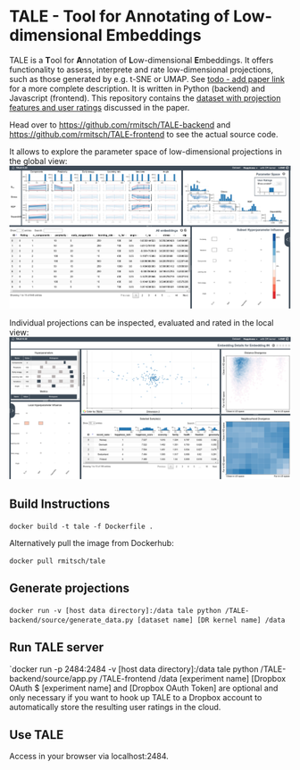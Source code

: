 # TALE - Tool for Annotating of Low-dimensional Embeddings

TALE is a **T**ool for **A**nnotation of **L**ow-dimensional **E**mbeddings. It offers functionality to assess, interprete and rate low-dimensional projections, such as those generated by e.g. t-SNE or UMAP. See [todo - add paper link](www.arxiv.org) for a more complete description. It is written in Python (backend) and Javascript (frontend).
This repository contains the [dataset with projection features and user ratings](https://github.com/rmitsch/TALE/blob/master/rated_projection_features.pkl) discussed in the paper.

Head over to https://github.com/rmitsch/TALE-backend and https://github.com/rmitsch/TALE-frontend to see the actual source code.

It allows to explore the parameter space of low-dimensional projections in the global view:
![TALE: Global view](https://github.com/rmitsch/TALE/blob/master/doc/tale_global.png)

Individual projections can be inspected, evaluated and rated in the local view:
![TALE: Local view](https://github.com/rmitsch/TALE/blob/master/doc/tale_local.png)

## Build Instructions

`docker build -t tale -f Dockerfile .`

Alternatively pull the image from Dockerhub:

`docker pull rmitsch/tale`

## Generate projections

`docker run -v [host data directory]:/data tale python /TALE-backend/source/generate_data.py [dataset name] [DR kernel name] /data`    

## Run TALE server

`docker run -p 2484:2484 -v [host data directory]:/data tale python /TALE-backend/source/app.py /TALE-frontend /data [experiment name] [Dropbox OAuth $
[experiment name] and [Dropbox OAuth Token] are optional and only necessary if you want to hook up TALE to a Dropbox account to automatically store the resulting user ratings in the cloud.

## Use TALE

Access in your browser via localhost:2484.
